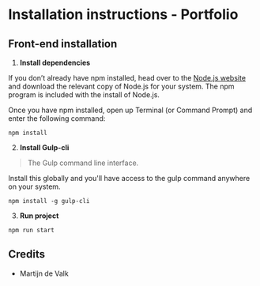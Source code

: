 # Installation instructions - Portfolio #


## Front-end installation ##

1. **Install dependencies**

  If you don’t already have npm installed, head over to the [Node.js website](https://nodejs.org/en/) and download the relevant copy   of Node.js for your system. The npm program is included with the install of Node.js.

  Once you have npm installed, open up Terminal (or Command Prompt) and enter the following command:

  `npm install`		

2. **Install Gulp-cli**

  > The Gulp command line interface.

  Install this globally and you'll have access to the gulp command anywhere on your system.

  `npm install -g gulp-cli`

3. **Run project**

  `npm run start`

## Credits ##

- Martijn de Valk

